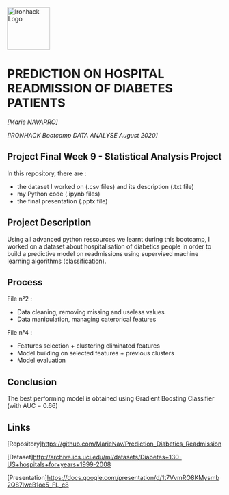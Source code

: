 <img src="https://bit.ly/2VnXWr2" alt="Ironhack Logo" width="100"/>

# PREDICTION ON HOSPITAL READMISSION OF DIABETES PATIENTS
*[Marie NAVARRO]*

*[IRONHACK Bootcamp DATA ANALYSE August 2020]*


## Project Final Week 9 - Statistical Analysis Project
In this repository, there are : 
- the dataset I worked on (.csv files) and its description (.txt file)
- my Python code (.ipynb files)
- the final presentation (.pptx file)


## Project Description
Using all advanced python ressources we learnt during this bootcamp, I worked on a dataset about hospitalisation of diabetics
people in order to build a predictive model on readmissions using supervised machine learning algorithms (classification).


## Process
File n°2 :
* Data cleaning, removing missing and useless values
* Data manipulation, managing caterorical features

File n°4 :
* Features selection + clustering eliminated features
* Model building on selected features + previous clusters
* Model evaluation


## Conclusion
The best performing model is obtained using Gradient Boosting Classifier (with AUC = 0.66)


## Links
[Repository]https://github.com/MarieNav/Prediction_Diabetics_Readmission

[Dataset]http://archive.ics.uci.edu/ml/datasets/Diabetes+130-US+hospitals+for+years+1999-2008

[Presentation]https://docs.google.com/presentation/d/1t7VvmRO8KMysmb2Q87lwcB1oe5_FL_c8
